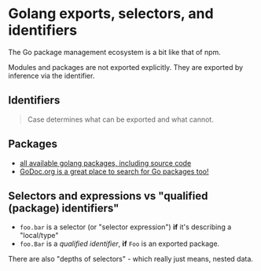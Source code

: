 # Golang exports, selectors, and identifiers

The Go package management ecosystem is a bit like that of npm.

Modules and packages are not exported explicitly. They are exported by inference via the identifier.

## Identifiers

> Case determines what can be exported and what cannot.

## Packages
- [all available golang packages, including source code](https://golang.org/pkg/)
- [GoDoc.org is a great place to search for Go packages too!](https://godoc.org/)

## Selectors and expressions vs "qualified (package) identifiers"

- `foo.bar` is a selector (or "selector expression") **if** it's describing a "local/type"
- `foo.Bar` is a _qualified identifier_, **if** `Foo` is an exported package.

There are also "depths of selectors" - which really just means, nested data.
